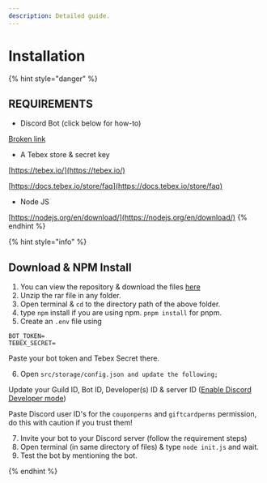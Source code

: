 ```yaml
---
description: Detailed guide.
---
```


# Installation

{% hint style="danger" %}
## **REQUIREMENTS**

* Discord Bot (click below for how-to)

[Broken link](broken-reference "mention")&#x20;

* A Tebex store & secret key

[https://tebex.io/](https://tebex.io/)

[https://docs.tebex.io/store/faq](https://docs.tebex.io/store/faq)

* Node JS

[https://nodejs.org/en/download/](https://nodejs.org/en/download/)
{% endhint %}

{% hint style="info" %}
## Download & NPM Install

1. You can view the repository & download the files [here](https://github.com/cdevshop/tebex-bot) &#x20;
2. Unzip the rar file in any folder.&#x20;
3. Open terminal & `cd` to the directory path of the above folder.&#x20;
4. type `npm` install if you are using npm. `pnpm install` for pnpm.&#x20;
5. Create an `.env` file using

`BOT_TOKEN=`\
`TEBEX_SECRET=`&#x20;

Paste your bot token and Tebex Secret there.&#x20;

6. Open `src/storage/config.json and update the following;`

Update your Guild ID, Bot ID, Developer(s) ID & server ID ([Enable Discord Developer mode](https://support.discord.com/hc/en-us/articles/206346498-Where-can-I-find-my-User-Server-Message-ID-))

Paste Discord user ID's for the `couponperms` and `giftcardperms` permission, do this with caution if you trust them!

7. Invite your bot to your Discord server (follow the requirement steps)
8. Open terminal (in same directory of files) & type `node init.js` and wait.&#x20;
9. Test the bot by mentioning the bot.




{% endhint %}
